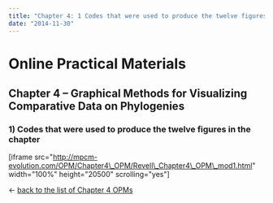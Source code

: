 ```yaml
---
title: "Chapter 4: 1 Codes that were used to produce the twelve figures in the chapter"
date: "2014-11-30"
---
```


# **Online Practical Materials**

## Chapter 4 – Graphical Methods for Visualizing Comparative Data on Phylogenies

### 1) Codes that were used to produce the twelve figures in the chapter

\[iframe src="http://mpcm-evolution.com/OPM/Chapter4\_OPM/Revell\_Chapter4\_OPM\_mod1.html" width="100%" height="20500" scrolling="yes"\]

← [back to the list of Chapter 4 OPMs](http://www.mpcm-evolution.com/practice/online-practical-material-chapter-4 "Chapter 4 – Graphical Methods for Visualizing Comparative Data on Phylogenies")
